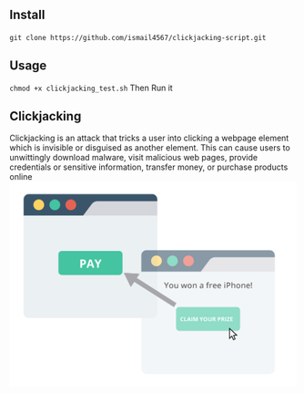 ## Install
`git clone https://github.com/ismail4567/clickjacking-script.git`
## Usage 
`chmod +x clickjacking_test.sh`
Then Run it
## Clickjacking
Clickjacking is an attack that tricks a user into clicking a webpage element which is invisible or disguised as another element. This can cause users to unwittingly download malware, visit malicious web pages, provide credentials or sensitive information, transfer money, or purchase products online
![](Clickjacking.png)
